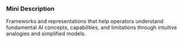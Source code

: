 ### Mini Description

Frameworks and representations that help operators understand fundamental AI concepts, capabilities, and limitations through intuitive analogies and simplified models.
